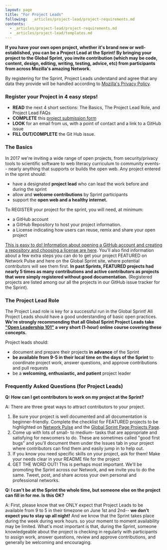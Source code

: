 ```yaml
---
layout: page
title: "For Project Leads"
following:  _articles/project-lead/project-requirements.md
contents:
  - _articles/project-lead/project-requirements.md
  - _articles/project-lead/templates.md
---
```

**If you have your own open project, whether it's brand new or well-established, you can be a Project Lead at the Sprint! By bringing your project to the Global Sprint, you invite contribution (which may be code, content, design, editing, writing, testing, advice, etc) from participants from across Mozilla's amazing Network.**  

By registering for the Sprint, Project Leads understand and agree that any data they provide will be handled according to [Mozilla's Privacy Policy](https://www.mozilla.org/en-US/privacy/).

### Register your Project in 4 easy steps!

* **READ** the next 4 short sections: The Basics, The Project Lead Role, and Project Lead FAQs
* **COMPLETE** this [project submission form](https://goo.gl/forms/0enj1vARqdBA2FHF3)
* **LOOK** for an email from us, with a point of contact and a link to a GitHub issue
* **FILL OUT/COMPLETE** the Git Hub issue.

### The Basics

In 2017 we're inviting a wide range of open projects, from security/privacy tools to scientific software to web literacy curriculum to community events-- nearly anything that supports or builds the open web.  Any project entered in the sprint should:

* have a designated **project lead** who can lead the work before and during the sprint
* allow and **welcome contributions** by Sprint participants
* support the **open web and a healthy internet.**

To REGISTER your project for the sprint, you will need, at minimum:

* a GitHub account
* a GitHub Repository to host your project information.
* a License indicating how users can reuse, remix and share your open project

[This is easy to do! Information about opening a GitHub account and creating a repository and choosing a license are here](https://mozilla.github.io/global-sprint/project-requirements/). You'll also find information about a few extra steps you can do to get your project FEATURED on Network Pulse and here on the Global Sprint site, where potential contributors will see them first. **In past Sprints, FEATURED projects had nearly 5 times as many contributions and active contributors as projects that were simply registered without good documentation.** (Registered projects are listed among our all the projects in our GitHub issue tracker for the Sprint).

### The Project Lead Role
The Project Lead role is key for a successful run in the Global Sprint!  All Project Leads should have a good understanding of basic open practices. **We're strongly recommending that all Global Sprint Project Leads take ["Open Leadership 101"](https://mozilla.teachable.com/p/open-leadership-101) a very short (1-hour) online course covering these concepts.**

Project leads should:

* document and prepare their projects **in advance** of the Sprint
* **be available from 9-5 in their local time on the days of the Sprint** to coordinate project work, answer questions, and approve contributions and pull requests
* be a **welcoming, enthusiastic, and patient** project leader

### Frequently Asked Questions (for Project Leads)

**Q: How can I get contributors to work on my project at the Sprint?**

A: There are three great ways to attract contributors to your project.
1. Be sure your project is well documented and all documentation is beginner-friendly. Complete the checklist for FEATURED projects to be highlighted on [Network Pulse](https://mozilla.github.io/network-pulse/) and the [Global Sprint Page Projects Page](https://mozilla.github.io/global-sprint/projects/). 
2. Come up with lots of small- to medium- tasks that are appropriate and satisfying for newcomers to do. These are sometimes called "good first bugs" and you'll document them under the Issues tab in your project where contributors can find them and easily jump in to help out. 
3. If you know you need specific skills on your project, ask for them! Make your needs clear in your README file for the project
4. GET THE WORD OUT! This is perhaps most important. We'll be promoting the Sprint across our Network, and we invite you to do the same. Tweet, post, and share across your own personal and professional networks. 

**Q: I can't be at the Sprint the whole time, but someone else on the project can fill in for me. Is this OK?**

A: First, please know that we ONLY expect that Project Leads to be available from 9 to 5 in their timezone on June 1st and 2nd-- **we don't expect you to stay up all night!** And we know that the Sprint takes place during the week during work hours. so your moment to moment availability may be limited. What's most important is that, during the Sprint, someone knowledgeable about the project is checking in regularly with participants to assign work, answer questions, review and approve contributions, and generally be welcoming and encouraging. 

